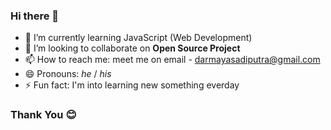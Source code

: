 ### Hi there 👋

- 🌱 I’m currently learning JavaScript (Web Development)
- 👯 I’m looking to collaborate on **Open Source Project**
- 📫 How to reach me: meet me on email - darmayasadiputra@gmail.com
- 😄 Pronouns: _he_ / _his_
- ⚡ Fun fact: I'm into learning new something everday 

### Thank You 😊
